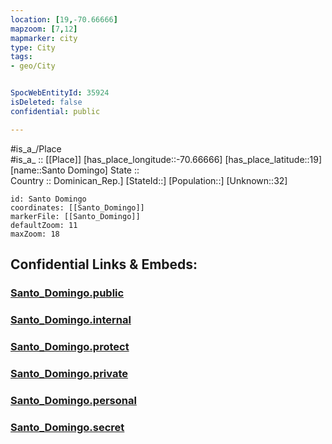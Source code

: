 ```yaml
---
location: [19,-70.66666] 
mapzoom: [7,12] 
mapmarker: city 
type: City
tags:
- geo/City


SpocWebEntityId: 35924
isDeleted: false
confidential: public

---
```

#is_a_/Place  
#is_a_ :: [[Place]] 
[has_place_longitude::-70.66666] 
[has_place_latitude::19] 
[name::Santo Domingo] 
State ::  
Country :: Dominican_Rep.] 
[StateId::] 
[Population::] 
[Unknown::32] 


```leaflet
id: Santo Domingo
coordinates: [[Santo_Domingo]] 
markerFile: [[Santo_Domingo]] 
defaultZoom: 11 
maxZoom: 18
```


## Confidential Links & Embeds: 

### [Santo_Domingo.public](/_public/\Earth\Continent\America~Caribbean\Dominican_Rep\provinces~Dominican_Rep\La_Vega\CitySanto_Domingo.public.md) 

### [Santo_Domingo.internal](/_internal/\Earth\Continent\America~Caribbean\Dominican_Rep\provinces~Dominican_Rep\La_Vega\CitySanto_Domingo.internal.md) 

### [Santo_Domingo.protect](/_protect/\Earth\Continent\America~Caribbean\Dominican_Rep\provinces~Dominican_Rep\La_Vega\CitySanto_Domingo.protect.md) 

### [Santo_Domingo.private](/_private/\Earth\Continent\America~Caribbean\Dominican_Rep\provinces~Dominican_Rep\La_Vega\CitySanto_Domingo.private.md) 

### [Santo_Domingo.personal](/_personal/\Earth\Continent\America~Caribbean\Dominican_Rep\provinces~Dominican_Rep\La_Vega\CitySanto_Domingo.personal.md) 

### [Santo_Domingo.secret](/_secret/\Earth\Continent\America~Caribbean\Dominican_Rep\provinces~Dominican_Rep\La_Vega\CitySanto_Domingo.secret.md)

